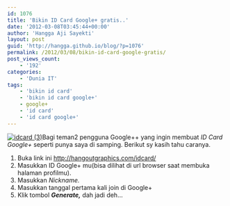 ```yaml
---
id: 1076
title: 'Bikin ID Card Google+ gratis..'
date: '2012-03-08T03:45:44+00:00'
author: 'Hangga Aji Sayekti'
layout: post
guid: 'http://hangga.github.io/blog/?p=1076'
permalink: /2012/03/08/bikin-id-card-google-gratis/
post_views_count:
    - '192'
categories:
    - 'Dunia IT'
tags:
    - 'bikin id card'
    - 'bikin id card google+'
    - google+
    - 'id card'
    - 'id card google+'
---
```


[![](http://hangga.github.io/blog/wp-content/uploads/2012/03/idcard-3-300x168.png "idcard (3)")](http://hangga.github.io/blog/wp-content/uploads/2012/03/idcard-3.png)Bagi teman2 pengguna Google++ yang ingin membuat *ID Card Google+* seperti punya saya di samping. Berikut sy kasih tahu caranya.

1. Buka link ini <http://hangoutgraphics.com/idcard/>
2. Masukkan ID Google+ mu(bisa dilihat di url browser saat membuka halaman profilmu).
3. Masukkan *Nickname.*
4. Masukkan tanggal pertama kali join di Google+
5. Klik tombol ***Generate,*** dah jadi deh…

[  ](http://hangga.github.io/blog/wp-content/uploads/2012/03/idcard-3.png)